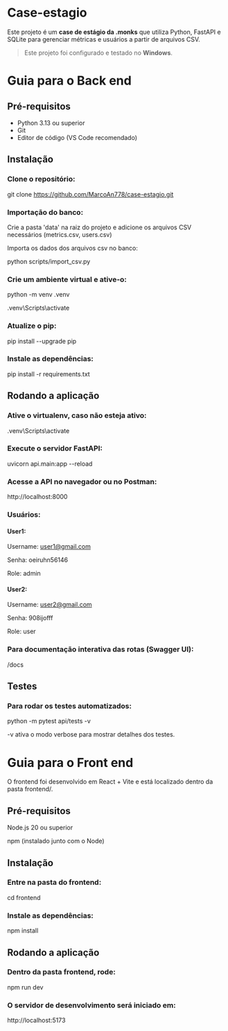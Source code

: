 # Case-estagio
Este projeto é um **case de estágio da .monks** que utiliza Python, FastAPI e SQLite para gerenciar métricas e usuários a partir de arquivos CSV.  

> Este projeto foi configurado e testado no **Windows**.

# Guia para o Back end
## Pré-requisitos

- Python 3.13 ou superior
- Git
- Editor de código (VS Code recomendado)

## Instalação

### **Clone o repositório**:

  git clone https://github.com/MarcoAn778/case-estagio.git

### Importação do banco:
  Crie a pasta 'data' na raiz do projeto e adicione os arquivos CSV necessários (metrics.csv, users.csv)
  
  Importa os dados dos arquivos csv no banco:
  
  python scripts/import_csv.py
  
### Crie um ambiente virtual e ative-o:

  python -m venv .venv
  
  .venv\Scripts\activate

### Atualize o pip:

  pip install --upgrade pip

### Instale as dependências:

  pip install -r requirements.txt

## Rodando a aplicação

### Ative o virtualenv, caso não esteja ativo:

  .venv\Scripts\activate


### Execute o servidor FastAPI:

  uvicorn api.main:app --reload


### Acesse a API no navegador ou no Postman:

   http://localhost:8000

### Usuários:
#### User1:
  Username: user1@gmail.com 
  
  Senha: oeiruhn56146 
  
  Role: admin 
#### User2: 
  Username: user2@gmail.com 
  
  Senha: 908ijofff
  
  Role: user 
### Para documentação interativa das rotas (Swagger UI):

  /docs

## Testes

### Para rodar os testes automatizados:

  python -m pytest api/tests -v

  -v ativa o modo verbose para mostrar detalhes dos testes.

# Guia para o Front end

O frontend foi desenvolvido em React + Vite e está localizado dentro da pasta frontend/.

## Pré-requisitos

  Node.js 20 ou superior

  npm (instalado junto com o Node)

## Instalação

### Entre na pasta do frontend:

 cd frontend

### Instale as dependências:

 npm install

## Rodando a aplicação

### Dentro da pasta frontend, rode:

 npm run dev


### O servidor de desenvolvimento será iniciado em:

 http://localhost:5173
